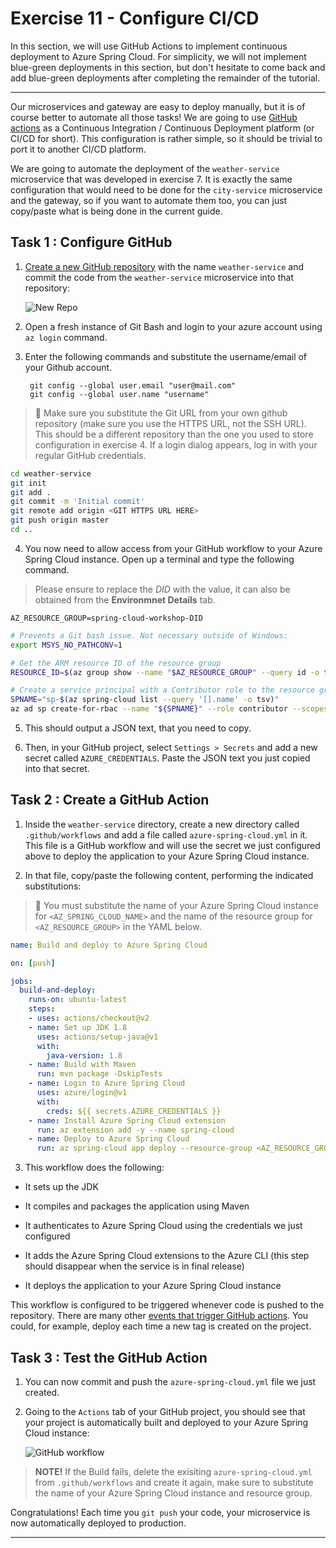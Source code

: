 # Exercise 11 - Configure CI/CD

In this section, we will use GitHub Actions to implement continuous deployment to Azure Spring Cloud. For simplicity, we will not implement blue-green deployments in this section, but don't hesitate to come back and add blue-green deployments after completing the remainder of the tutorial.

---

Our microservices and gateway are easy to deploy manually, but it is of course better to automate all those tasks! We are going to use [GitHub actions](https://github.com/features/actions) as a Continuous Integration / Continuous Deployment platform (or CI/CD for short). This configuration is rather simple, so it should be trivial to port it to another CI/CD platform.

We are going to automate the deployment of the `weather-service` microservice that was developed in exercise 7. It is exactly the same configuration that would need to be done for the `city-service` microservice and the gateway, so if you want to automate them too, you can just copy/paste what is being done in the current guide.

## Task 1 : Configure GitHub

1. [Create a new GitHub repository](https://github.com/new) with the name `weather-service` and commit the code from the `weather-service` microservice into that repository:

   ![New Repo](media/new-repo.png)

2. Open a fresh instance of Git Bash and login to your azure account using ```az login``` command.

3. Enter the following commands and substitute the username/email of your Github account.

   ```
    git config --global user.email "user@mail.com"
    git config --global user.name "username"

   ```

> 🛑 Make sure you substitute the Git URL from your own github repository (make sure you use the HTTPS URL, not the SSH URL). This should be a different repository than the one you used to store configuration in exercise 4. If a login dialog appears, log in with your regular GitHub credentials.

```bash
cd weather-service
git init
git add .
git commit -m 'Initial commit'
git remote add origin <GIT HTTPS URL HERE>
git push origin master
cd ..
```

4. You now need to allow access from your GitHub workflow to your Azure Spring Cloud instance. Open up a terminal and type the following command.

> Please ensure to replace the *DID* with the **<inject key="DeploymentID" enableCopy="True"/>** value, it can also be obtained from the **Environmnet Details** tab.

```
AZ_RESOURCE_GROUP=spring-cloud-workshop-DID
```

```bash
# Prevents a Git bash issue. Not necessary outside of Windows:
export MSYS_NO_PATHCONV=1

# Get the ARM resource ID of the resource group
RESOURCE_ID=$(az group show --name "$AZ_RESOURCE_GROUP" --query id -o tsv)

# Create a service principal with a Contributor role to the resource group.
SPNAME="sp-$(az spring-cloud list --query '[].name' -o tsv)"
az ad sp create-for-rbac --name "${SPNAME}" --role contributor --scopes "$RESOURCE_ID" --sdk-auth
```

5. This should output a JSON text, that you need to copy.

6. Then, in your GitHub project, select `Settings > Secrets` and add a new secret called `AZURE_CREDENTIALS`. Paste the JSON text you just copied into that secret.

## Task 2 : Create a GitHub Action

1. Inside the `weather-service` directory, create a new directory called `.github/workflows` and add a file called `azure-spring-cloud.yml` in it. This file is a GitHub workflow and will use the secret we just configured above to deploy the application to your Azure Spring Cloud instance.

2. In that file, copy/paste the following content, performing the indicated substitutions:

>🛑 You must substitute the name of your Azure Spring Cloud instance for `<AZ_SPRING_CLOUD_NAME>` and the name of the resource group for `<AZ_RESOURCE_GROUP>` in the YAML below.

```yaml
name: Build and deploy to Azure Spring Cloud

on: [push]

jobs:
  build-and-deploy:
    runs-on: ubuntu-latest
    steps:
    - uses: actions/checkout@v2
    - name: Set up JDK 1.8
      uses: actions/setup-java@v1
      with:
        java-version: 1.8
    - name: Build with Maven
      run: mvn package -DskipTests
    - name: Login to Azure Spring Cloud
      uses: azure/login@v1
      with:
        creds: ${{ secrets.AZURE_CREDENTIALS }}
    - name: Install Azure Spring Cloud extension
      run: az extension add -y --name spring-cloud
    - name: Deploy to Azure Spring Cloud
      run: az spring-cloud app deploy --resource-group <AZ_RESOURCE_GROUP> --service <AZ_SPRING_CLOUD_NAME> --name weather-service --jar-path target/demo-0.0.1-SNAPSHOT.jar
```

3. This workflow does the following:

- It sets up the JDK

- It compiles and packages the application using Maven

- It authenticates to Azure Spring Cloud using the credentials we just configured

- It adds the Azure Spring Cloud extensions to the Azure CLI (this step should disappear when the service is in final release)

- It deploys the application to your Azure Spring Cloud instance

This workflow is configured to be triggered whenever code is pushed to the repository.
There are many other [events that trigger GitHub actions](https://help.github.com/en/articles/events-that-trigger-workflows). You could, for example, deploy each time a new tag is created on the project.

## Task 3 : Test the GitHub Action

1. You can now commit and push the `azure-spring-cloud.yml` file we just created.

2. Going to the `Actions` tab of your  GitHub project, you should see that your project is automatically built and deployed to your Azure Spring Cloud instance:

   ![GitHub workflow](media/01-github-workflow.png)


> **NOTE!** If the Build fails, delete the exisiting `azure-spring-cloud.yml` from `.github/workflows` and create it again, make sure to substitute the name of your Azure Spring Cloud instance and resource group. 

Congratulations! Each time you `git push` your code, your microservice is now automatically deployed to production.

---

